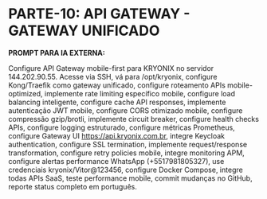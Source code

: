 # PARTE-10: API GATEWAY - GATEWAY UNIFICADO

**PROMPT PARA IA EXTERNA:**

Configure API Gateway mobile-first para KRYONIX no servidor 144.202.90.55. Acesse via SSH, vá para /opt/kryonix, configure Kong/Traefik como gateway unificado, configure roteamento APIs mobile-optimized, implemente rate limiting específico mobile, configure load balancing inteligente, configure cache API responses, implemente autenticação JWT mobile, configure CORS otimizado mobile, configure compressão gzip/brotli, implemente circuit breaker, configure health checks APIs, configure logging estruturado, configure métricas Prometheus, configure Gateway UI https://api.kryonix.com.br, integre Keycloak authentication, configure SSL termination, implemente request/response transformation, configure retry policies mobile, integre monitoring APM, configure alertas performance WhatsApp (+5517981805327), use credenciais kryonix/Vitor@123456, configure Docker Compose, integre todas APIs SaaS, teste performance mobile, commit mudanças no GitHub, reporte status completo em português.
